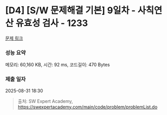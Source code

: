 # [D4] [S/W 문제해결 기본] 9일차 - 사칙연산 유효성 검사 - 1233 

[문제 링크](https://swexpertacademy.com/main/code/problem/problemDetail.do?contestProbId=AV141176AIwCFAYD) 

### 성능 요약

메모리: 60,160 KB, 시간: 92 ms, 코드길이: 470 Bytes

### 제출 일자

2025-08-31 18:30



> 출처: SW Expert Academy, https://swexpertacademy.com/main/code/problem/problemList.do